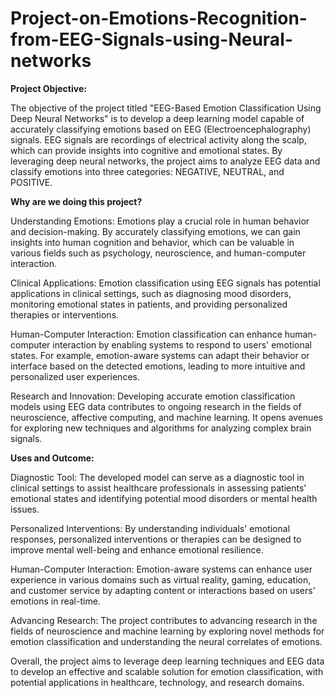 # Project-on-Emotions-Recognition-from-EEG-Signals-using-Neural-networks
**Project Objective:**

The objective of the project titled "EEG-Based Emotion Classification Using Deep Neural Networks" is to develop a deep learning model capable of accurately classifying emotions based on EEG (Electroencephalography) signals. EEG signals are recordings of electrical activity along the scalp, which can provide insights into cognitive and emotional states. By leveraging deep neural networks, the project aims to analyze EEG data and classify emotions into three categories: NEGATIVE, NEUTRAL, and POSITIVE.

**Why are we doing this project?**

Understanding Emotions: Emotions play a crucial role in human behavior and decision-making. By accurately classifying emotions, we can gain insights into human cognition and behavior, which can be valuable in various fields such as psychology, neuroscience, and human-computer interaction.

Clinical Applications: Emotion classification using EEG signals has potential applications in clinical settings, such as diagnosing mood disorders, monitoring emotional states in patients, and providing personalized therapies or interventions.

Human-Computer Interaction: Emotion classification can enhance human-computer interaction by enabling systems to respond to users' emotional states. For example, emotion-aware systems can adapt their behavior or interface based on the detected emotions, leading to more intuitive and personalized user experiences.

Research and Innovation: Developing accurate emotion classification models using EEG data contributes to ongoing research in the fields of neuroscience, affective computing, and machine learning. It opens avenues for exploring new techniques and algorithms for analyzing complex brain signals.

**Uses and Outcome:**

Diagnostic Tool: The developed model can serve as a diagnostic tool in clinical settings to assist healthcare professionals in assessing patients' emotional states and identifying potential mood disorders or mental health issues.

Personalized Interventions: By understanding individuals' emotional responses, personalized interventions or therapies can be designed to improve mental well-being and enhance emotional resilience.

Human-Computer Interaction: Emotion-aware systems can enhance user experience in various domains such as virtual reality, gaming, education, and customer service by adapting content or interactions based on users' emotions in real-time.

Advancing Research: The project contributes to advancing research in the fields of neuroscience and machine learning by exploring novel methods for emotion classification and understanding the neural correlates of emotions.

Overall, the project aims to leverage deep learning techniques and EEG data to develop an effective and scalable solution for emotion classification, with potential applications in healthcare, technology, and research domains.
